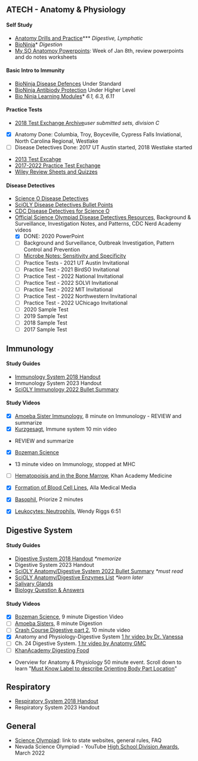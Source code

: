 ## ATECH - Anatomy & Physiology


#### Self Study
- [Anatomy Drills and Practice](https://bcs.wiley.com/he-bcs/Books?action=mininav&bcsId=6205&itemId=0470565101&assetId=240907&resourceId=23657&newwindow=true)*** <i>Digestive, Lymphatic</i>
- [BioNinja](https://ib.bioninja.com.au/standard-level/topic-6-human-physiology/61-digestion-and-absorption/)* <i>Digestion</i>
- [My SO Anatomoy Powerpoints](https://www.soinc.org/myso): Week of Jan 8th, review powerpoints and do notes worksheets
 
#### Basic Intro to Immunity
- [BioNinja Disease Defences](https://ib.bioninja.com.au/standard-level/topic-6-human-physiology/63-defence-against-infectio/) Under Standard
- [BioNinja Antibiody Protection](https://ib.bioninja.com.au/standard-level/topic-6-human-physiology/63-defence-against-infectio/) Under Higher Level
- [Bio Ninja Learning Modules](https://ib.bioninja.com.au/additional-resources-2/learning-modules/)* <i>6.1, 6.3, 6.11</i>

#### Practice Tests
- [2018 Test Exchange Archive](https://scioly.org/wiki/index.php/2018_Test_Exchange)<i>user submitted sets, division C</i>
- [x] Anatomy Done: Columbia, Troy, Boyceville, Cypress Falls Inviational, North Carolina Regional, Westlake
- [ ] Disease Detectives Done: 2017 UT Austin started, 2018 Westlake started 
- [2013 Test Excahge](https://scioly.org/wiki/index.php/2013_Test_Exchange)
- [2017-2022 Practice Test Exchange](https://scioly.org/tests/)
- [Wiley Review Sheets and Quizzes](https://bcs.wiley.com/he-bcs/Books?action=chapter&bcsId=6205&itemId=0470565101&chapterId=66211)

#### Disease Detectives
- [Science O Disease Detectives](https://www.soinc.org/disease-detectives-c)
- [SciOLY Disease Detectives Bullet Points](https://scioly.org/wiki/index.php/Disease_Detectives)
- [CDC Disease Detectives for Science O](https://www.cdc.gov/careerpaths/diseasedetectives/index.html)
- [Official Science Olympiad Disease Detectives Resources](https://www.soinc.org/disease-detectives-c), Background & Surveillance, Investigation Notes, and Patterns, CDC Nerd Academy videos
  - [x] DONE: 2020 PowerPoint
  - [ ] Background and Surveillance, Outbreak Investigation, Pattern Control and Prevention
  - [ ] [Microbe Notes: Sensitivity and Specificity](https://microbenotes.com/sensitivity-specificity-false-positive-false-negative/)
  - [ ] Practice Tests - 2021 UT Austin Invitational
  - [ ] Practice Test - 2021 BirdSO Invitational
  - [ ] Practice Test - 2022 National Invitational
  - [ ] Practice Test - 2022 SOLVI Invitational
  - [ ] Practice Test - 2022 MIT Invitational
  - [ ] Practice Test - 2022 Northwestern Invitational
  - [ ] Practice Test - 2022 UChicago Invitational
  - [ ] 2020 Sample Test
  - [ ] 2019 Sample Test 
  - [ ] 2018 Sample Test
  - [ ] 2017 Sample Test 

## Immunology
#### Study Guides
- [Immunology System 2018 Handout](https://www.soinc.org/sites/default/files/uploaded_files/2018_IMMUNE_SYSTEM_HANDOUT.pdf)
- Immunology System 2023 Handout
- [SciOLY Immunology 2022 Bullet Summary](https://scioly.org/wiki/index.php/Anatomy/Immune_System)


#### Study Videos 
- [x] [Amoeba Sister Immunology](https://youtu.be/fSEFXl2XQpc), 8 minute on Immunology - REVIEW and summarize 
- [x] [Kurzgesagt](https://youtu.be/lXfEK8G8CUI), Immune system 10 min video 
- REVIEW and summarize 
- [x] [Bozeman Science](https://youtu.be/z3M0vU3Dv8E) 
- 13 minute video on Immunology, stopped at MHC 
- [ ] [Hematopoisis and in the Bone Marrow](https://youtu.be/XVWOlKdpF_I), Khan Academy Medicine 
- [x] [Formation of Blood Cell Lines](https://youtu.be/0deCbmh7PHs), Alla Medical Media 
- [x] [Basophil](https://youtu.be/V46W3WMZH5M), Priorize 2 minutes 
- [x] [Leukocytes: Neutrophils](https://youtu.be/XQKxvVxHLvg), Wendy Riggs 6:51

 
## Digestive System
#### Study Guides
- [Digestive System 2018 Handout](https://www.soinc.org/sites/default/files/uploaded_files/2018_OVERVIEW_DIGESTIVE_SYSTEM_HANDOUT.pdf) <i>*memorize</i>
- Digestive System 2023 Handout
- [SciOLY Anatomy/Digestive System 2022 Bullet Summary](https://scioly.org/wiki/index.php/Anatomy/Digestive_System) <i>*must read</i>
- [SciOLY Anatomy/Digestive Enzymes List](https://scioly.org/wiki/index.php/Anatomy/Digestive_Secretion_List) <i>*learn later</i>
- [Salivary Glands](https://www.uptodate.com/contents/image?imageKey=PC%2F115303)
- [Biology Question & Answers](https://www.biology-questions-and-answers.com/physiology-review.html)

#### Study Videos
- [x] [Bozeman Science](https://youtu.be/nM5kMSjBrmw), 9 minute Digestion Video 
- [ ] [Amoeba Sisters](https://youtu.be/1UvuBYUbFk0), 8 minute Digestion
- [ ] [Crash Course Digestive part 2](https://youtu.be/pqgcEIaXGME), 10 minute video 
- [x] Anatomy and Physiology-Digestive System [1 hr video by Dr. Vanessa](https://youtu.be/vq6Ez993j0Q) 
- [ ] Ch. 24 Digestive System. [1 hr video by Anatomy GMC](https://youtu.be/fW1KTOk334s)
- [ ] [KhanAcademy Digesting Food](https://youtu.be/v2V4zMx33Mc)
- Overview for Anatomy & Physiology 50 minute event.  Scroll down to learn "[Must Know Label to describe Orienting Body Part Location](https://scioly.org/wiki/index.php/Anatomy_and_Physiology)"

## Respiratory
- [Respiratory System 2018 Handout](https://www.soinc.org/sites/default/files/uploaded_files/2018_RESPIRATORY_SYSTEM_HANDOUT.pdf)
- Respiratory System 2023 Handout

## General
- [Science Olympiad](https://www.soinc.org): link to state websites, general rules, FAQ
- Nevada Science Olympiad - YouTube [High School Division Awards](https://youtu.be/ebq0a__sUOk), March 2022 

 



